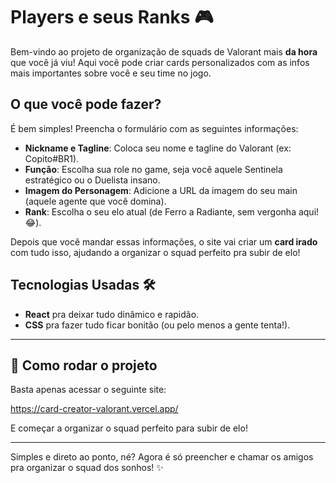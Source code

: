 # Players e seus Ranks 🎮

Bem-vindo ao projeto de organização de squads de Valorant mais **da hora** que você já viu! Aqui você pode criar cards personalizados com as infos mais importantes sobre você e seu time no jogo.

## O que você pode fazer?
É bem simples! Preencha o formulário com as seguintes informações:

- **Nickname e Tagline**: Coloca seu nome e tagline do Valorant (ex: Copito#BR1).
- **Função**: Escolha sua role no game, seja você aquele Sentinela estratégico ou o Duelista insano.
- **Imagem do Personagem**: Adicione a URL da imagem do seu main (aquele agente que você domina).
- **Rank**: Escolha o seu elo atual (de Ferro a Radiante, sem vergonha aqui! 😂).

Depois que você mandar essas informações, o site vai criar um **card irado** com tudo isso, ajudando a organizar o squad perfeito pra subir de elo!

## Tecnologias Usadas 🛠️
- **React** pra deixar tudo dinâmico e rapidão.
- **CSS** pra fazer tudo ficar bonitão (ou pelo menos a gente tenta!).
  
---

## 🚀 Como rodar o projeto
Basta apenas acessar o seguinte site:

https://card-creator-valorant.vercel.app/

E começar a organizar o squad perfeito para subir de elo!

---

Simples e direto ao ponto, né? Agora é só preencher e chamar os amigos pra organizar o squad dos sonhos! ✨
